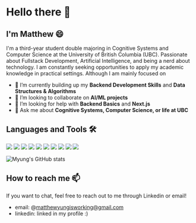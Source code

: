 # Hello there 👋

## I'm Matthew 😄

I'm a third-year student double majoring in Cognitive Systems and Computer Science at the University of British Columbia (UBC). Passionate about Fullstack Development, Artificial Intelligence, and being a nerd about technology. I am constantly seeking opportunities to apply my academic knowledge in practical settings. Although I am mainly focused on 

- 🌱 I’m currently building up my **Backend Development Skills** and **Data Structures & Algorithms**
- 👯 I’m looking to collaborate on **AI/ML projects**
- 🤔 I’m looking for help with **Backend Basics** and **Next.js**
- 💬 Ask me about **Cognitive Systems, Computer Science, or life at UBC**

## Languages and Tools 🛠️
<p align="left">
  <img src="https://img.shields.io/badge/Python-%233776AB.svg?style=flat-square&logo=python&logoColor=white" />
  <img src="https://img.shields.io/badge/Java-%23ED8B00.svg?style=flat-square&logo=java&logoColor=white" />
  <img src="https://img.shields.io/badge/JavaScript-%23F7DF1E.svg?style=flat-square&logo=javascript&logoColor=black" />
  <img src="https://img.shields.io/badge/React-%2361DAFB.svg?style=flat-square&logo=react&logoColor=black" />
  <img src="https://img.shields.io/badge/HTML5-%23E34F26.svg?style=flat-square&logo=html5&logoColor=white" />
  <img src="https://img.shields.io/badge/CSS3-%231572B6.svg?style=flat-square&logo=css3&logoColor=white" />
  <img src="https://img.shields.io/badge/Tailwind_CSS-%2338B2AC.svg?style=flat-square&logo=tailwind-css&logoColor=white" />
  <img src="https://img.shields.io/badge/C-%23A8B9CC.svg?style=flat-square&logo=c&logoColor=black" />
  <img src="https://img.shields.io/badge/Git-%23F05033.svg?style=flat-square&logo=git&logoColor=white" />
  <img src="https://img.shields.io/badge/GitHub-%23121011.svg?style=flat-square&logo=github&logoColor=white" />
</p>

![Myung's GitHub stats](https://github-readme-stats.vercel.app/api?username=myung03&show_icons=true&theme=tokyonight)

## How to reach me 📫
If you want to chat, feel free to reach out to me through Linkedin or email! 
- email: @matthewyungisworking@gmail.com
- linkedin: linked in my profile :) 

